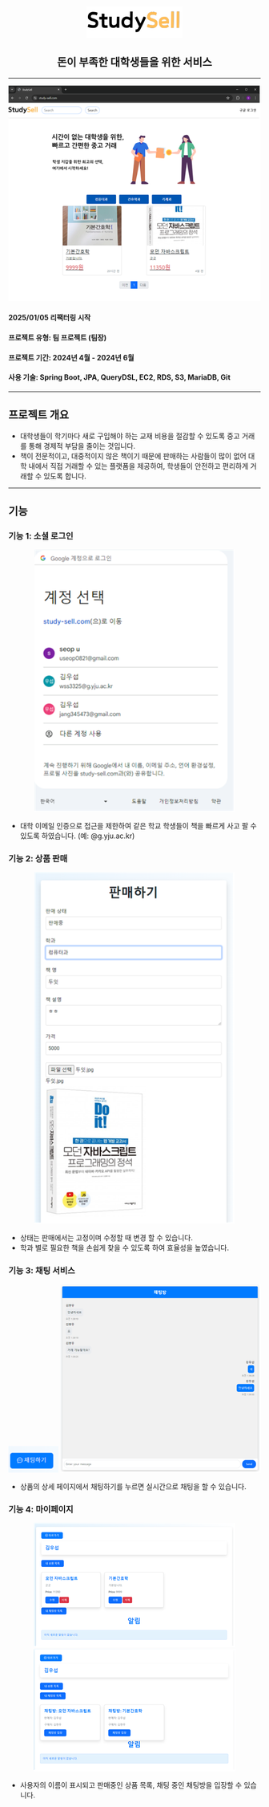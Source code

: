 <div align="center">
    <img src="src/main/resources/static/images/StudySell.png" alt="StudySell Project Image">
   <h2>돈이 부족한 대학생들을 위한 서비스</h2>
</div>

---
<div align="center">
    <img src="readmeImage/img.png" width="550">
</div>

#### 2025/01/05 리팩터링 시작
#### 프로젝트 유형: 팀 프로젝트 (팀장)  
#### 프로젝트 기간: 2024년 4월 - 2024년 6월  
#### 사용 기술: Spring Boot, JPA, QueryDSL, EC2, RDS, S3, MariaDB, Git

---

## 프로젝트 개요
- 대학생들이 학기마다 새로 구입해야 하는 교재 비용을 절감할 수 있도록 중고 거래를 통해 경제적 부담을 줄이는 것입니다. 
- 책이 전문적이고, 대중적이지 않은 책이기 때문에 판매하는 사람들이 많이 없어 대학 내에서 직접 거래할 수 있는 플랫폼을 제공하여,
학생들이 안전하고 편리하게 거래할 수 있도록 합니다.

---
## 기능
### 기능 1: 소셜 로그인
<div align="center">
    <img src="readmeImage/img_1.png" width="400">
</div>

- 대학 이메일 인증으로 접근을 제한하여 같은 학교 학생들이 책을 빠르게 사고 팔 수 있도록 하였습니다. (예: @g.yju.ac.kr)

### 기능 2: 상품 판매
<div align="center">
    <img src="readmeImage/img_2.png" width="400">
</div>

- 상태는 판매에서는 고정이며 수정할 때 변경 할 수 있습니다.
- 학과 별로 필요한 책을 손쉽게 찾을 수 있도록 하여 효율성을 높였습니다.

### 기능 3: 채팅 서비스
<div align="center">
    <img src="readmeImage/img_3.png" width="100">
    <img src="readmeImage/img_4.png" width="400">
</div>

- 상품의 상세 페이지에서 채팅하기를 누르면 실시간으로 채팅을 할 수 있습니다.

### 기능 4: 마이페이지
<div align="center">
    <img src="readmeImage/img_5.png">
    <img src="readmeImage/img_6.png">
</div>

- 사용자의 이름이 표시되고 판매중인 상품 목록, 채팅 중인 채팅방을 입장할 수 있습니다.
